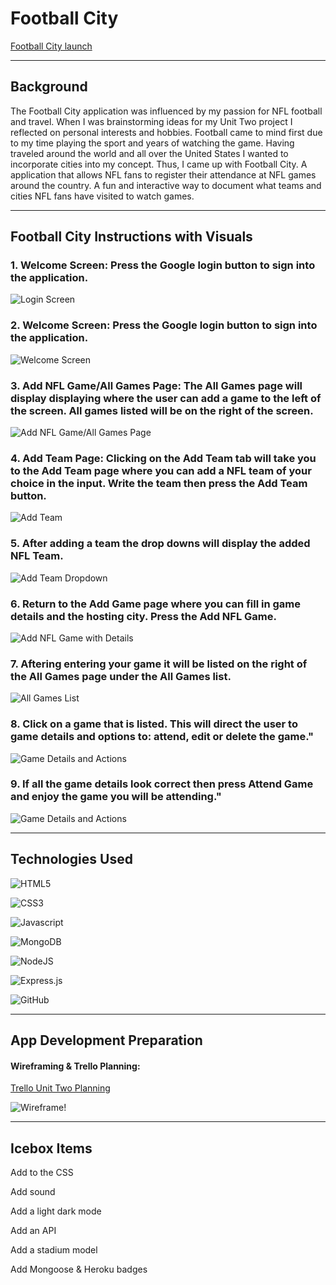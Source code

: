 # Football City

[Football City launch](https://football-city.herokuapp.com/)

***

## Background

The Football City application was influenced by my passion for NFL football and travel. When I was brainstorming ideas for my Unit Two project I reflected on personal interests and hobbies. Football came to mind first due to my time playing the sport and years of watching the game. Having traveled around the world and all over the United States I wanted to incorporate cities into my concept. Thus, I came up with Football City. A application that allows NFL fans to register their attendance at NFL games around the country. A fun and interactive way to document what teams and cities NFL fans have visited to watch games.

***

## Football City Instructions with Visuals


### 1. Welcome Screen: Press the Google login button to sign into the application.
![Login Screen](/public/README-images/football-city-one.png "Press the Google login button to sign into the application")

### 2. Welcome Screen: Press the Google login button to sign into the application.
![Welcome Screen](/public/README-images/football-city-two.png "Page will show the logged in user after signing into Google")

### 3. Add NFL Game/All Games Page: The All Games page will display displaying where the user can add a game to the left of the screen. All games listed will be on the right of the screen.
![Add NFL Game/All Games Page](/public/README-images/football-city-three.png "The All Games page will display displaying where the user can add a game to the left of the screen. All games listed will be on the right of the screen")

### 4. Add Team Page: Clicking on the Add Team tab will take you to the Add Team page where you can add a NFL team of your choice in the input. Write the team then press the Add Team button.
![Add Team](/public/README-images/football-city-four.png "Add Team Page: Clicking on the Add Team tab will take you to the Add Team page where you can add a NFL team of your choice in the input. Write the team then press the Add Team button.")

### 5. After adding a team the drop downs will display the added NFL Team.
![Add Team Dropdown](/public/README-images/football-city-five.png "After adding a team the drop downs will display the added NFL Team.")

### 6. Return to the Add Game page where you can fill in game details and the hosting city. Press the Add NFL Game.
![Add NFL Game with Details](/public/README-images/football-city-six.png "Return to the Add Team page where you can fill in game details and the hosting city. Press the Add NFL Game.")

### 7. Aftering entering your game it will be listed on the right of the All Games page under the All Games list.
![All Games List](/public/README-images/football-city-seven.png "Aftering entering your game it will be listed on the right of the All Games page under the All Games list.")

### 8. Click on a game that is listed. This will direct the user to game details and options to: attend, edit or delete the game."
![Game Details and Actions](/public/README-images/football-city-eight.png "Click on a game that is listed. This will direct the user to game details and options to: attend, edit or delete the game.")

### 9. If all the game details look correct then press Attend Game and enjoy the game you will be attending."
![Game Details and Actions](/public/README-images/football-city-nine.png "Click on a game that is listed. This will direct the user to game details and options to: attend, edit or delete the game.")


***
## Technologies Used

![HTML5](https://img.shields.io/badge/HTML5-E34F26?style=for-the-badge&logo=html5&logoColor=white)

![CSS3](https://img.shields.io/badge/CSS3-1572B6?style=for-the-badge&logo=css3&logoColor=white)

![Javascript](https://img.shields.io/badge/JavaScript-F7DF1E?style=for-the-badge&logo=javascript&logoColor=black)

![MongoDB](https://img.shields.io/badge/MongoDB-%234ea94b.svg?style=for-the-badge&logo=mongodb&logoColor=white)

![NodeJS](https://img.shields.io/badge/node.js-6DA55F?style=for-the-badge&logo=node.js&logoColor=white)

![Express.js](https://img.shields.io/badge/express.js-%23404d59.svg?style=for-the-badge&logo=express&logoColor=%2361DAFB)

![GitHub](https://img.shields.io/badge/github-%23121011.svg?style=for-the-badge&logo=github&logoColor=white) 

***

## App Development Preparation

#### Wireframing & Trello Planning:

[Trello Unit Two Planning](https://trello.com/b/n6V6DnqV/football-city-unit-2-project-planning)

![Wireframe!](/wire-images/wire-framing-unit-two.png "Wireframe")

***

## Icebox Items

Add to the CSS

Add sound

Add a light dark mode

Add an API

Add a stadium model

Add Mongoose & Heroku badges